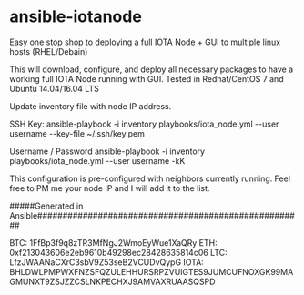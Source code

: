 # ansible-iotanode

Easy one stop shop to deploying a full IOTA Node + GUI to multiple linux hosts (RHEL/Debain)

This will download, configure, and deploy all necessary packages to have a working full IOTA Node running with GUI. Tested in Redhat/CentOS 7 and Ubuntu 14.04/16.04 LTS

Update inventory file with node IP address.

SSH Key:
ansible-playbook -i inventory playbooks/iota_node.yml --user username --key-file ~/.ssh/key.pem

Username / Password
ansible-playbook -i inventory playbooks/iota_node.yml --user username -kK


This configuration is pre-configured with neighbors currently running. Feel free to PM me your node IP and I will add it to the list.






#####Generated in Ansible#####################################################

BTC: 1FfBp3f9q8zTR3MfNgJ2WmoEyWue1XaQRy
ETH: 0xf213043606e2eb9610b49298ec28428635814c06
LTC: LfzJWAANaCXrC3sbV9Z53seB2VCUDvQypG
IOTA: BHLDWLPMPWXFNZSFQZULEHHURSRPZVUIGTES9JUMCUFNOXGK99MAGMUNXT9ZSJZZCSLNKPECHXJ9AMVAXRUAASQSPD

